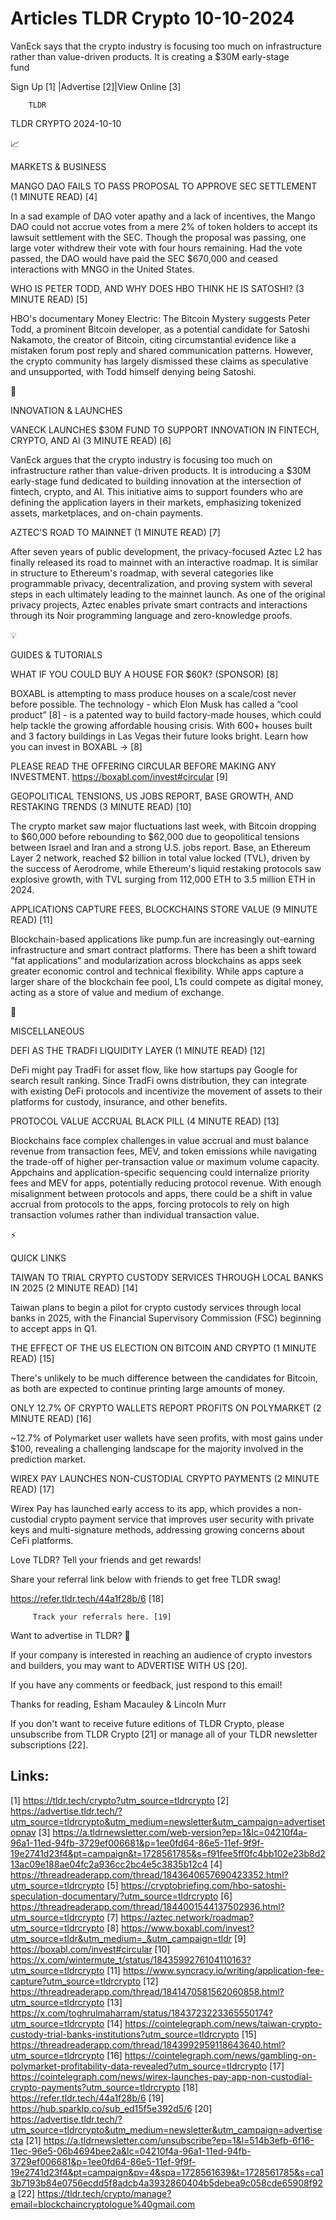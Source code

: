 # Articles TLDR Crypto 10-10-2024

VanEck says that the crypto industry is focusing too much on
infrastructure rather than value-driven products. It is creating a
$30M early-stage
fund ‌ ‌ ‌ ‌ ‌ ‌ ‌ ‌ ‌ ‌ ‌ ‌ ‌ ‌ ‌ ‌ ‌ ‌ ‌ ‌ ‌ ‌ ‌ ‌ ‌ ‌  ‌ ‌ ‌ ‌ ‌ ‌ ‌ ‌ ‌ ‌ ‌ ‌ ‌ ‌ ‌ ‌ ‌ ‌ ‌ ‌ ‌ ‌ ‌ ‌ ‌ ‌ 


 Sign Up [1] |Advertise [2]|View Online [3] 

		TLDR 

TLDR CRYPTO 2024-10-10

📈 

MARKETS & BUSINESS

 MANGO DAO FAILS TO PASS PROPOSAL TO APPROVE SEC SETTLEMENT (1 MINUTE
READ) [4] 

 In a sad example of DAO voter apathy and a lack of incentives, the
Mango DAO could not accrue votes from a mere 2% of token holders to
accept its lawsuit settlement with the SEC. Though the proposal was
passing, one large voter withdrew their vote with four hours
remaining. Had the vote passed, the DAO would have paid the SEC
$670,000 and ceased interactions with MNGO in the United States. 

 WHO IS PETER TODD, AND WHY DOES HBO THINK HE IS SATOSHI? (3 MINUTE
READ) [5] 

 HBO's documentary Money Electric: The Bitcoin Mystery suggests Peter
Todd, a prominent Bitcoin developer, as a potential candidate for
Satoshi Nakamoto, the creator of Bitcoin, citing circumstantial
evidence like a mistaken forum post reply and shared communication
patterns. However, the crypto community has largely dismissed these
claims as speculative and unsupported, with Todd himself denying being
Satoshi. 

🚀 

INNOVATION & LAUNCHES

 VANECK LAUNCHES $30M FUND TO SUPPORT INNOVATION IN FINTECH, CRYPTO,
AND AI (3 MINUTE READ) [6] 

 VanEck argues that the crypto industry is focusing too much on
infrastructure rather than value-driven products. It is introducing a
$30M early-stage fund dedicated to building innovation at the
intersection of fintech, crypto, and AI. This initiative aims to
support founders who are defining the application layers in their
markets, emphasizing tokenized assets, marketplaces, and on-chain
payments. 

 AZTEC'S ROAD TO MAINNET (1 MINUTE READ) [7] 

 After seven years of public development, the privacy-focused Aztec L2
has finally released its road to mainnet with an interactive roadmap.
It is similar in structure to Ethereum's roadmap, with several
categories like programmable privacy, decentralization, and proving
system with several steps in each ultimately leading to the mainnet
launch. As one of the original privacy projects, Aztec enables private
smart contracts and interactions through its Noir programming language
and zero-knowledge proofs. 

💡 

GUIDES & TUTORIALS

 WHAT IF YOU COULD BUY A HOUSE FOR $60K? (SPONSOR) [8] 

 BOXABL is attempting to mass produce houses on a scale/cost never
before possible. The technology - which Elon Musk has called a “cool
product” [8] - is a patented way to build factory-made houses, which
could help tackle the growing affordable housing crisis. With 600+
houses built and 3 factory buildings in Las Vegas their future looks
bright. Learn how you can invest in BOXABL → [8]

PLEASE READ THE OFFERING CIRCULAR BEFORE MAKING ANY INVESTMENT.
https://boxabl.com/invest#circular [9]

 GEOPOLITICAL TENSIONS, US JOBS REPORT, BASE GROWTH, AND RESTAKING
TRENDS (3 MINUTE READ) [10] 

 The crypto market saw major fluctuations last week, with Bitcoin
dropping to $60,000 before rebounding to $62,000 due to geopolitical
tensions between Israel and Iran and a strong U.S. jobs report. Base,
an Ethereum Layer 2 network, reached $2 billion in total value locked
(TVL), driven by the success of Aerodrome, while Ethereum's liquid
restaking protocols saw explosive growth, with TVL surging from
112,000 ETH to 3.5 million ETH in 2024. 

 APPLICATIONS CAPTURE FEES, BLOCKCHAINS STORE VALUE (9 MINUTE READ)
[11] 

 Blockchain-based applications like pump.fun are increasingly
out-earning infrastructure and smart contract platforms. There has
been a shift toward “fat applications” and modularization across
blockchains as apps seek greater economic control and technical
flexibility. While apps capture a larger share of the blockchain fee
pool, L1s could compete as digital money, acting as a store of value
and medium of exchange. 

🦄 

MISCELLANEOUS

 DEFI AS THE TRADFI LIQUIDITY LAYER (1 MINUTE READ) [12] 

 DeFi might pay TradFi for asset flow, like how startups pay Google
for search result ranking. Since TradFi owns distribution, they can
integrate with existing DeFi protocols and incentivize the movement of
assets to their platforms for custody, insurance, and other benefits. 

 PROTOCOL VALUE ACCRUAL BLACK PILL (4 MINUTE READ) [13] 

 Blockchains face complex challenges in value accrual and must balance
revenue from transaction fees, MEV, and token emissions while
navigating the trade-off of higher per-transaction value or maximum
volume capacity. Appchains and application-specific sequencing could
internalize priority fees and MEV for apps, potentially reducing
protocol revenue. With enough misalignment between protocols and apps,
there could be a shift in value accrual from protocols to the apps,
forcing protocols to rely on high transaction volumes rather than
individual transaction value. 

⚡ 

QUICK LINKS

 TAIWAN TO TRIAL CRYPTO CUSTODY SERVICES THROUGH LOCAL BANKS IN 2025
(2 MINUTE READ) [14] 

 Taiwan plans to begin a pilot for crypto custody services through
local banks in 2025, with the Financial Supervisory Commission (FSC)
beginning to accept apps in Q1. 

 THE EFFECT OF THE US ELECTION ON BITCOIN AND CRYPTO (1 MINUTE READ)
[15] 

 There's unlikely to be much difference between the candidates for
Bitcoin, as both are expected to continue printing large amounts of
money. 

 ONLY 12.7% OF CRYPTO WALLETS REPORT PROFITS ON POLYMARKET (2 MINUTE
READ) [16] 

 ~12.7% of Polymarket user wallets have seen profits, with most gains
under $100, revealing a challenging landscape for the majority
involved in the prediction market. 

 WIREX PAY LAUNCHES NON-CUSTODIAL CRYPTO PAYMENTS (2 MINUTE READ) [17]


 Wirex Pay has launched early access to its app, which provides a
non-custodial crypto payment service that improves user security with
private keys and multi-signature methods, addressing growing concerns
about CeFi platforms. 

Love TLDR? Tell your friends and get rewards!

 Share your referral link below with friends to get free TLDR swag! 

 https://refer.tldr.tech/44a1f28b/6 [18] 

		 Track your referrals here. [19] 

Want to advertise in TLDR? 📰

 If your company is interested in reaching an audience of crypto
investors and builders, you may want to ADVERTISE WITH US [20]. 

 If you have any comments or feedback, just respond to this email! 

Thanks for reading, 
Esham Macauley & Lincoln Murr 

If you don't want to receive future editions of TLDR Crypto, please
unsubscribe from TLDR Crypto [21] or manage all of your TLDR
newsletter subscriptions [22]. 

 

Links:
------
[1] https://tldr.tech/crypto?utm_source=tldrcrypto
[2] https://advertise.tldr.tech/?utm_source=tldrcrypto&utm_medium=newsletter&utm_campaign=advertisetopnav
[3] https://a.tldrnewsletter.com/web-version?ep=1&lc=04210f4a-96a1-11ed-94fb-3729ef006681&p=1ee0fd64-86e5-11ef-9f9f-19e2741d23f4&pt=campaign&t=1728561785&s=f91fee5ff0fc4bb102e23b8d213ac09e188ae04fc2a936cc2bc4e5c3835b12c4
[4] https://threadreaderapp.com/thread/1843640657690423352.html?utm_source=tldrcrypto
[5] https://cryptobriefing.com/hbo-satoshi-speculation-documentary/?utm_source=tldrcrypto
[6] https://threadreaderapp.com/thread/1844001544137502936.html?utm_source=tldrcrypto
[7] https://aztec.network/roadmap?utm_source=tldrcrypto
[8] https://www.boxabl.com/invest?utm_source=tldr&utm_medium=_&utm_campaign=tldr
[9] https://boxabl.com/invest#circular
[10] https://x.com/wintermute_t/status/1843599276104110163?utm_source=tldrcrypto
[11] https://www.syncracy.io/writing/application-fee-capture?utm_source=tldrcrypto
[12] https://threadreaderapp.com/thread/1841470581562060858.html?utm_source=tldrcrypto
[13] https://x.com/toghrulmaharram/status/1843723223365550174?utm_source=tldrcrypto
[14] https://cointelegraph.com/news/taiwan-crypto-custody-trial-banks-institutions?utm_source=tldrcrypto
[15] https://threadreaderapp.com/thread/1843992959118643640.html?utm_source=tldrcrypto
[16] https://cointelegraph.com/news/gambling-on-polymarket-profitability-data-revealed?utm_source=tldrcrypto
[17] https://cointelegraph.com/news/wirex-launches-pay-app-non-custodial-crypto-payments?utm_source=tldrcrypto
[18] https://refer.tldr.tech/44a1f28b/6
[19] https://hub.sparklp.co/sub_ed15f5e392d5/6
[20] https://advertise.tldr.tech/?utm_source=tldrcrypto&utm_medium=newsletter&utm_campaign=advertisecta
[21] https://a.tldrnewsletter.com/unsubscribe?ep=1&l=514b3efb-6f16-11ec-96e5-06b4694bee2a&lc=04210f4a-96a1-11ed-94fb-3729ef006681&p=1ee0fd64-86e5-11ef-9f9f-19e2741d23f4&pt=campaign&pv=4&spa=1728561639&t=1728561785&s=ca13b7193b84e0756ecdd5f8adcb4a3932860404b5debea9c058cde65908f92a
[22] https://tldr.tech/crypto/manage?email=blockchaincryptologue%40gmail.com